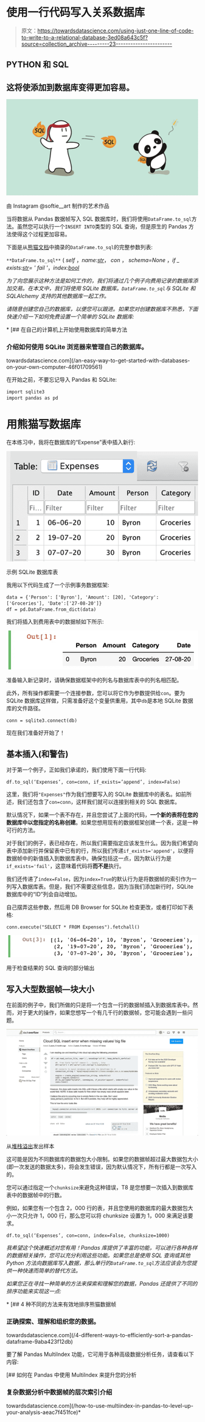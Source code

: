 # 使用一行代码写入关系数据库

> 原文：<https://towardsdatascience.com/using-just-one-line-of-code-to-write-to-a-relational-database-3ed08a643c5f?source=collection_archive---------23----------------------->

## PYTHON 和 SQL

## 这将使添加到数据库变得更加容易。

![](img/5fa65c81d0a3b4850d3ad8f5712f2cf9.png)

由 Instagram @softie__art 制作的艺术作品

当将数据从 Pandas 数据帧写入 SQL 数据库时，我们将使用`DataFrame.to_sql`方法。虽然您可以执行一个`INSERT INTO`类型的 SQL 查询，但是原生的 Pandas 方法使得这个过程更加容易。

下面是从[熊猫文档](https://pandas.pydata.org/pandas-docs/stable/reference/api/pandas.DataFrame.to_sql.html)中摘录的`DataFrame.to_sql`的完整参数列表:

`**DataFrame.to_sql**` ( *self* ，*name:*[*str*](https://docs.python.org/3/library/stdtypes.html#str)， *con* ， *schema=None* ，*if _ exists:*[*str*](https://docs.python.org/3/library/stdtypes.html#str)*= ' fail '*，*index:*[*bool*](https://docs.python.org/3/library/functions.html#bool)

*为了向您展示这种方法是如何工作的，我们将通过几个例子向费用记录的数据库添加交易。在本文中，我们将使用 SQLite 数据库。`DataFrame.to_sql`与 SQLite 和 SQLAlchemy 支持的其他数据库一起工作。*

*请随意创建您自己的数据库，以便您可以跟进。如果您对创建数据库不熟悉，下面快速介绍一下如何免费设置一个简单的 SQLite 数据库:*

*[](/an-easy-way-to-get-started-with-databases-on-your-own-computer-46f01709561) [## 在自己的计算机上开始使用数据库的简单方法

### 介绍如何使用 SQLite 浏览器来管理自己的数据库。

towardsdatascience.com](/an-easy-way-to-get-started-with-databases-on-your-own-computer-46f01709561) 

在开始之前，不要忘记导入 Pandas 和 SQLite:

```
import sqlite3
import pandas as pd
```

# 用熊猫写数据库

在本练习中，我将在数据库的“Expense”表中插入新行:

![](img/fdec37b7c0b2eaa64259d6dab5cd4ce0.png)

示例 SQLite 数据库表

我用以下代码生成了一个示例事务数据框架:

```
data = {'Person': ['Byron'], 'Amount': [20], 'Category': ['Groceries'], 'Date':['27-08-20']}
df = pd.DataFrame.from_dict(data)
```

我们将插入到费用表中的数据帧如下所示:

![](img/ec36a1f1a455c5fc77cf99c7edeab403.png)

准备输入新记录时，请确保数据框架中的列名与数据库表中的列名相匹配。

此外，所有操作都需要一个连接参数，您可以将它作为参数提供给`con`。要为 SQLite 数据库这样做，只需准备好这个变量供重用，其中`db`是本地 SQLite 数据库的文件路径。

```
conn = sqlite3.connect(db)
```

现在我们准备好开始了！

## 基本插入(和警告)

对于第一个例子，正如我们承诺的，我们使用下面一行代码:

```
df.to_sql(‘Expenses’, con=conn, if_exists=’append’, index=False)
```

这里，我们将`"Expenses"`作为我们想要写入的 SQLite 数据库中的表名。如前所述，我们还包含了`con=conn`，这样我们就可以连接到相关的 SQL 数据库。

默认情况下，如果一个表不存在，并且您尝试了上面的代码，**一个新的表将在您的数据库中以您指定的名称创建**。如果您想用现有的数据框架创建一个表，这是一种可行的方法。

对于我们的例子，表已经存在，所以我们需要指定应该发生什么。因为我们希望向表中添加新行并保留表中已有的行，所以我们传递`if_exists='append'`，以便将数据帧中的新值插入到数据库表中。确保包括这一点，因为默认行为是`if_exists='fail'`，这意味着代码将**而不是**执行。

我们还传递了`index=False`，因为`index=True`的默认行为是将数据帧的索引作为一列写入数据库表。但是，我们不需要这些信息，因为当我们添加新行时，SQLite 数据库中的“ID”列会自动增加。

自己摆弄这些参数，然后用 DB Browser for SQLite 检查更改，或者打印如下表格:

```
conn.execute("SELECT * FROM Expenses").fetchall()
```

![](img/e80e35d88d4175b5dd8a648ced8510bf.png)

用于检查结果的 SQL 查询的部分输出

## 写入大型数据帧—块大小

在前面的例子中，我们所做的只是将一个包含一行的数据帧插入到数据库表中。然而，对于更大的操作，如果您想写一个有几千行的数据帧，您可能会遇到一些问题。

![](img/b6d96bdfc8d3f7ee7650b7126f645e2e.png)

从[堆栈溢出](https://stackoverflow.com/questions/48440957/cloud-sql-insert-error-when-missing-values-big-file)发出样本

这可能是因为不同数据库的数据包大小限制。如果您的数据帧超过最大数据包大小(即一次发送的数据太多)，将会发生错误，因为默认情况下，所有行都是一次写入的。

您可以通过指定一个`chunksize`来避免这种错误，T8 是您想要一次插入到数据库表中的数据帧中的行数。

例如，如果您有一个包含 2，000 行的表，并且您使用的数据库的最大数据包大小一次只允许 1，000 行，那么您可以将 chunksize 设置为 1，000 来满足该要求。

```
df.to_sql(‘Expenses’, con=conn, index=False, chunksize=1000)
``` 

*我希望这个快速概述对您有用！Pandas 库提供了丰富的功能，可以进行各种各样的数据相关操作，您可以充分利用这些功能。如果您总是使用 SQL 查询或其他 Python 方法向数据库写入数据，那么单行的`DataFrame.to_sql`方法应该会为您提供一种快速而简单的替代方法。*

*如果您正在寻找一种简单的方法来探索和理解您的数据，Pandas 还提供了不同的排序功能来实现这一点:*

*[](/4-different-ways-to-efficiently-sort-a-pandas-dataframe-9aba423f12db) [## 4 种不同的方法来有效地排序熊猫数据帧

### 正确探索、理解和组织您的数据。

towardsdatascience.com](/4-different-ways-to-efficiently-sort-a-pandas-dataframe-9aba423f12db) 

要了解 Pandas MultiIndex 功能，它可用于各种高级数据分析任务，请查看以下内容:

[](/how-to-use-multiindex-in-pandas-to-level-up-your-analysis-aeac7f451fce) [## 如何在 Pandas 中使用 MultiIndex 来提升您的分析

### 复杂数据分析中数据帧的层次索引介绍

towardsdatascience.com](/how-to-use-multiindex-in-pandas-to-level-up-your-analysis-aeac7f451fce)*